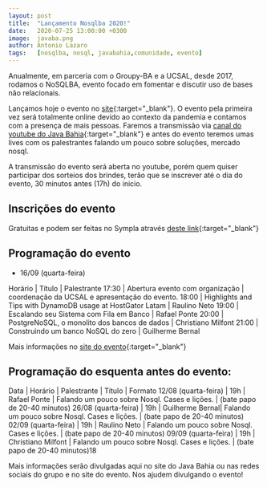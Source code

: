 ```yaml
---
layout: post
title:  "Lançamento Nosqlba 2020!"
date:   2020-07-25 13:00:00 +0300
image:  javaba.png
author: Antonio Lazaro
tags:   [nosqlba, nosql, javabahia,comunidade, evento]
---
```


Anualmente, em parceria com o Groupy-BA e a UCSAL, desde 2017, rodamos o NoSQLBA, evento focado em fomentar e discutir uso de bases não relacionais.

Lançamos hoje o evento no [site](http://www.nosqlba.com/2020/index.html){:target="\_blank"}. O evento pela primeira vez será totalmente online devido ao contexto da pandemia e contamos com a presença de mais pessoas. Faremos a transmissão via [canal do youtube do Java Bahia](https://www.youtube.com/channel/UCgxsVLafg65Z7TBWX0t5CqA){:target="\_blank"} e antes do evento teremos umas lives com os palestrantes falando um pouco sobre soluções, mercado nosql.

A transmissão do evento será aberta no youtube, porém quem quiser participar dos sorteios dos brindes, terão que se inscrever até o dia do evento, 30 minutos antes (17h) do inicio.

## Inscrições do evento

Gratuitas e podem ser feitas no Sympla através [deste link](https://www.sympla.com.br/nosqlba-2020__921068){:target="\_blank"}

## Programação do evento

- 16/09 (quarta-feira)

Horário | Título | Palestrante
17:30 | Abertura evento com organização | coordenação da UCSAL e apresentação do evento.
18:00 | Highlights and Tips with DynamoDB usage at HostGator Latam	| Raulino Neto
19:00 | Escalando seu Sistema com Fila em Banco	| Rafael Ponte
20:00 | PostgreNoSQL, o monolito dos bancos de dados | Christiano Milfont
21:00 | Construindo um banco NoSQL do zero	| Guilherme Bernal

Mais informações no [site do evento](http://www.nosqlba.com/2020/index.html){:target="\_blank"}

## Programação do esquenta antes do evento:

Data | Horário | Palestrante | Título | Formato
12/08 (quarta-feira) | 19h | Rafael Ponte | Falando um pouco sobre Nosql. Cases e lições. | (bate papo de 20-40 minutos)
26/08 (quarta-feira) | 19h | Guilherme Bernal| Falando um pouco sobre Nosql. Cases e lições. | (bate papo de 20-40 minutos)
02/09 (quarta-feira) | 19h | Raulino Neto | Falando um pouco sobre Nosql. Cases e lições. | (bate papo de 20-40 minutos)
09/09 (quarta-feira) | 19h | Christiano Milfont | Falando um pouco sobre Nosql. Cases e lições. | (bate papo de 20-40 minutos)18


Mais informações serão divulgadas aqui no site do Java Bahia ou nas redes sociais do grupo e no site do evento. Nos ajudem divulgando o evento!